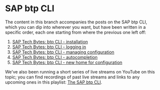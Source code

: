 # SAP btp CLI

The content in this branch accompanies the posts on the SAP btp CLI, which you can dip into wherever you want, but have been written in a specific order, each one starting from where the previous one left off:

1. [SAP Tech Bytes: btp CLI - installation](https://blogs.sap.com/2021/09/01/sap-tech-bytes-btp-cli-installation/)
1. [SAP Tech Bytes: btp CLI - logging in](https://blogs.sap.com/2021/09/07/sap-tech-bytes-btp-cli-logging-in/)
1. [SAP Tech Bytes: btp CLI - managing configuration](https://blogs.sap.com/2021/09/14/sap-tech-bytes-btp-cli-managing-configuration/)
1. [SAP Tech Bytes: btp CLI - autocompletion](https://blogs.sap.com/2021/09/21/sap-tech-bytes-btp-cli-autocompletion/)
1. [SAP Tech Bytes: btp CLI - new home for configuration](https://blogs.sap.com/2022/02/17/sap-tech-bytes-btp-cli-new-home-for-configuration/)

We've also been running a short series of live streams on YouTube on this topic; you can find recordings of past live streams and links to any upcoming ones in this playlist: [The SAP btp CLI](https://www.youtube.com/playlist?list=PL6RpkC85SLQDXx827kdjKc6HRvdMRZ8P5).
